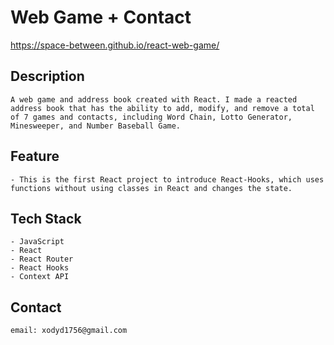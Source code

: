 # Web Game + Contact

https://space-between.github.io/react-web-game/



## Description

    A web game and address book created with React. I made a reacted address book that has the ability to add, modify, and remove a total of 7 games and contacts, including Word Chain, Lotto Generator, Minesweeper, and Number Baseball Game.


## Feature

    - This is the first React project to introduce React-Hooks, which uses functions without using classes in React and changes the state.


## Tech Stack

    - JavaScript 
    - React 
    - React Router 
    - React Hooks
    - Context API


## Contact

    email: xodyd1756@gmail.com
